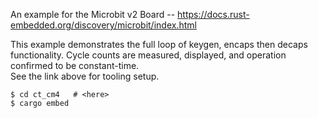 An example for the Microbit v2 Board -- <https://docs.rust-embedded.org/discovery/microbit/index.html>

This example demonstrates the full loop of keygen, encaps then decaps functionality.
Cycle counts are measured, displayed, and operation confirmed to be constant-time.  
See the link above for tooling setup.

 ~~~
 $ cd ct_cm4   # <here>
 $ cargo embed
 ~~~
